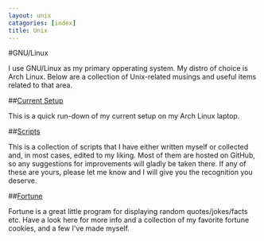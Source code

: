 ```yaml
---
layout: unix
catagories: [index]
title: Unix
---
```

#GNU/Linux

I use GNU/Linux as my primary opperating system. My distro of choice is Arch
Linux. Below are a collection of Unix-related musings and useful items related
to that area.

##[Current Setup](/unix/setup.html)

This is a quick run-down of my current setup on my Arch Linux laptop.

##[Scripts](/unix/scripts/)

This is a collection of scripts that I have either written myself or collected
and, in most cases, edited to my liking. Most of them are hosted on GitHub, so
any suggestions for improvements will gladly be taken there. If any of these are
yours, please let me know and I will give you the recognition you deserve.

##[Fortune](/unix/fortune.html)

Fortune is a great little program for displaying random quotes/jokes/facts etc.
Have a look here for more info and a collection of my favorite fortune cookies,
and a few I've made myself.
